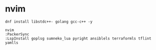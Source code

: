 # nvim


```
dnf install libstdc++- golang gcc-c++ -y
```

```
nvim
:PackerSync
:LspInstall goplsg sumneko_lua pyright ansiblels terraformls tflint yamlls
```
